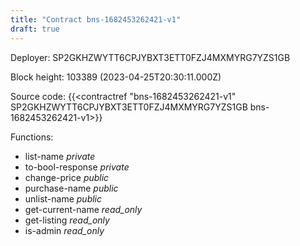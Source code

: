 ```yaml
---
title: "Contract bns-1682453262421-v1"
draft: true
---
```

Deployer: SP2GKHZWYTT6CPJYBXT3ETT0FZJ4MXMYRG7YZS1GB


 



Block height: 103389 (2023-04-25T20:30:11.000Z)

Source code: {{<contractref "bns-1682453262421-v1" SP2GKHZWYTT6CPJYBXT3ETT0FZJ4MXMYRG7YZS1GB bns-1682453262421-v1>}}

Functions:

* list-name _private_
* to-bool-response _private_
* change-price _public_
* purchase-name _public_
* unlist-name _public_
* get-current-name _read_only_
* get-listing _read_only_
* is-admin _read_only_
